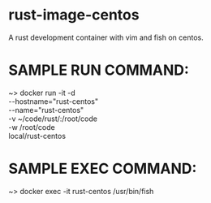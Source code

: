 # rust-image-centos

A rust development container with vim and fish on centos.

# SAMPLE RUN COMMAND:
~> docker run -it -d \
    --hostname="rust-centos" \
    --name="rust-centos" \
    -v ~/code/rust/:/root/code \
    -w /root/code \
    local/rust-centos

# SAMPLE EXEC COMMAND:
~> docker exec -it rust-centos /usr/bin/fish
